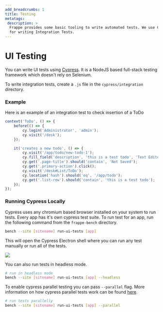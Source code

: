 ```yaml
---
add_breadcrumbs: 1
title: Testing
metatags:
 description: >
  Frappe provides some basic tooling to write automated tests. We use Cypress
  for writing Integration Tests.
---
```


# UI Testing

You can write UI tests using [Cypress](https://cypress.io). It is a NodeJS based
full-stack testing framework which doesn't rely on Selenium.

To write integration tests, create a `.js` file in the `cypress/integration`
directory.

### Example

Here is an example of an integration test to check insertion of a ToDo

```js
context('ToDo', () => {
    before(() => {
        cy.login('Administrator', 'admin');
        cy.visit('/desk');
    });

    it('creates a new todo', () => {
        cy.visit('/app/todo/new-todo-1');
        cy.fill_field('description', 'this is a test todo', 'Text Editor').blur();
        cy.get('.page-title').should('contain', 'Not Saved');
        cy.get('.primary-action').click();
        cy.visit('/desk#List/ToDo');
		cy.location('hash').should('eq', '/app/todo');
        cy.get('.list-row').should('contain', 'this is a test todo');
    });
});
```

### Running Cypress Locally

Cypress uses any chromium based browser installed on your system to run tests.
Every app has it's own cypress test suite. To run test for an app, run the
following command from the `frappe-bench` directory.

```sh
bench --site [sitename] run-ui-tests [app]
```

This will open the Cypress Electron shell where you can run any test manually or
run all of the tests.

<img src="/docs/assets/img/running-cypress-tests.gif" class="screenshot">

You can also run tests in headless mode.

```sh
# run in headless mode
bench --site [sitename] run-ui-tests [app] --headless
```

To enable cypress parallel testing you can pass `--parallel` flag.
More information on how cypress parallel tests work can be found [here](https://docs.cypress.io/guides/guides/parallelization).

```sh
# run tests parallelly
bench --site [sitename] run-ui-tests [app] --parallel
```
